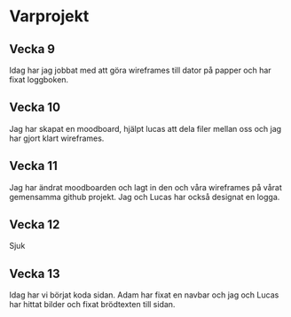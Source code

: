 # Varprojekt

## Vecka 9
Idag har jag jobbat med att göra wireframes till dator på papper och har fixat loggboken. 

## Vecka 10 
Jag har skapat en moodboard, hjälpt lucas att dela filer mellan oss och jag har gjort klart wireframes. 

## Vecka 11
Jag har ändrat moodboarden och lagt in den och våra wireframes på vårat gemensamma github projekt. Jag och Lucas har också designat en logga. 

## Vecka 12
Sjuk

## Vecka 13
Idag har vi börjat koda sidan. Adam har fixat en navbar och jag och Lucas har hittat bilder och fixat brödtexten till sidan.
